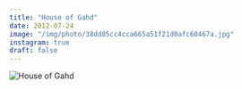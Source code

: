 ```yaml
---
title: "House of Gahd"
date: 2012-07-24
image: "/img/photo/38dd85cc4cca665a51f21d0afc60467a.jpg"
instagram: true
draft: false
---
```


![House of Gahd](/img/photo/38dd85cc4cca665a51f21d0afc60467a.jpg)
